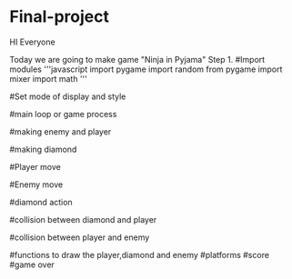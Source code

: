 # Final-project
 HI Everyone
 
 Today we are going to make game "Ninja in Pyjama" 
 Step 1.
 #Import modules
 '''javascript
 import pygame
 import random
 from pygame import mixer
 import math
 '''

 #Set mode of display and style
 
 
 #main loop or game process
 
 #making enemy and player
 
 #making diamond 
 
 #Player move
 
 #Enemy move
 
 
 
 #diamond action
 
 
 
#collision between  diamond and player


#collision between player and enemy 





#functions to draw the player,diamond and enemy
#platforms
#score
#game over


 
 
